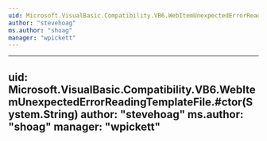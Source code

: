 ```yaml
---
uid: Microsoft.VisualBasic.Compatibility.VB6.WebItemUnexpectedErrorReadingTemplateFile
author: "stevehoag"
ms.author: "shoag"
manager: "wpickett"
---
```


---
uid: Microsoft.VisualBasic.Compatibility.VB6.WebItemUnexpectedErrorReadingTemplateFile.#ctor(System.String)
author: "stevehoag"
ms.author: "shoag"
manager: "wpickett"
---
